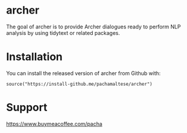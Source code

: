 # archer

The goal of archer is to provide Archer dialogues ready to perform NLP analysis by using tidytext or related packages.

# Installation

You can install the released version of archer from Github with:

```
source("https://install-github.me/pachamaltese/archer")
```

# Support

https://www.buymeacoffee.com/pacha
